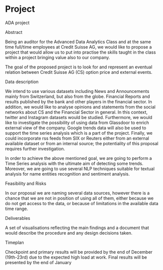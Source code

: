 # Project
ADA project

Abstract

Being an auditor for the Advanced Data Analytics Class and at the same time full/time employees at Credit Suisse AG, we would like to propose a project that would allow us to put into practise the skills taught in the class within a project bringing value also to our company.

The goal of the proposed project is to look for and represent an eventual relation between Credit Suisse AG (CS) option price and external events.

Data description

We intend to use various datasets including News and Announcements mainly from Switzerland, but also from the globe. Financial Reports and results published by the bank and other players in the financial sector. In addition, we would like to analyse opinions and statements from the social networks about CS and the Financial Sector in general. In this context, twitter and Instagram datasets would be studied. Furthermore, we would like to investigate the possibility of using data from Glassdoor to enrich external view of the company. Google trends data will also be used to support the time series analysis which is a part of the project. Finally, we could incorporate rss feeds from SIX or Reuters either from an external available dataset or from an internal source; the potentiality of this proposal requires further investigation.

In order to achieve the above mentioned goal, we are going to perform a Time Series analysis with the ultimate aim of detecting some trends. Moreover, we are going to use several NLP techniques suitable for textual analysis for name entities recognition and sentiment analysis.

Feasibility and Risks

In our proposal we are naming several data sources, however there is a chance that we are not in position of using all of them, either because we do not get access to the data, or because of limitations in the available data time range. 

Deliverables

A set of visualisations reflecting the main findings and a document that would describe the procedure and any design decisions taken.

Timeplan

Checkpoint and primary results will be provided by the end of December (19th-23rd) due to the expected high load at work.
Final results will be presented by the end of January
